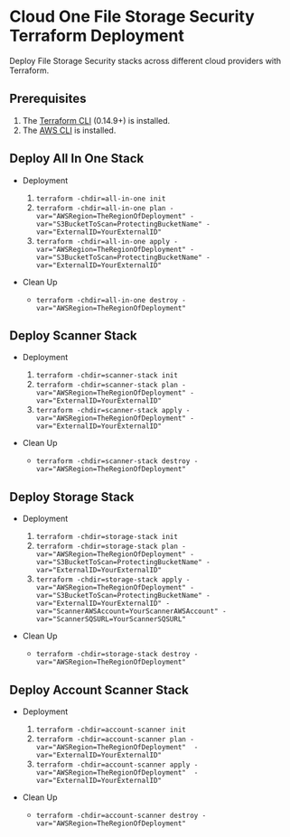 # Cloud One File Storage Security Terraform Deployment

Deploy File Storage Security stacks across different cloud providers with Terraform.

## Prerequisites

1. The [Terraform CLI](https://learn.hashicorp.com/tutorials/terraform/install-cli?in=terraform/aws-get-started) (0.14.9+) is installed.
2. The [AWS CLI](https://docs.aws.amazon.com/cli/latest/userguide/install-cliv2.html) is installed.

## Deploy All In One Stack

- Deployment

    1. `terraform -chdir=all-in-one init`
    2. `terraform -chdir=all-in-one plan -var="AWSRegion=TheRegionOfDeployment" -var="S3BucketToScan=ProtectingBucketName" -var="ExternalID=YourExternalID"`
    3. `terraform -chdir=all-in-one apply -var="AWSRegion=TheRegionOfDeployment" -var="S3BucketToScan=ProtectingBucketName" -var="ExternalID=YourExternalID"`

- Clean Up
    - `terraform -chdir=all-in-one destroy -var="AWSRegion=TheRegionOfDeployment"`

## Deploy Scanner Stack

- Deployment
    1. `terraform -chdir=scanner-stack init`
    2. `terraform -chdir=scanner-stack plan -var="AWSRegion=TheRegionOfDeployment" -var="ExternalID=YourExternalID"`
    3. `terraform -chdir=scanner-stack apply -var="AWSRegion=TheRegionOfDeployment" -var="ExternalID=YourExternalID"`

- Clean Up
    - `terraform -chdir=scanner-stack destroy -var="AWSRegion=TheRegionOfDeployment"`

## Deploy Storage Stack

- Deployment

    1. `terraform -chdir=storage-stack init`
    2. `terraform -chdir=storage-stack plan -var="AWSRegion=TheRegionOfDeployment" -var="S3BucketToScan=ProtectingBucketName" -var="ExternalID=YourExternalID"`
    3. `terraform -chdir=storage-stack apply -var="AWSRegion=TheRegionOfDeployment" -var="S3BucketToScan=ProtectingBucketName" -var="ExternalID=YourExternalID" -var="ScannerAWSAccount=YourScannerAWSAccount" -var="ScannerSQSURL=YourScannerSQSURL"`

- Clean Up
    - `terraform -chdir=storage-stack destroy -var="AWSRegion=TheRegionOfDeployment"`

## Deploy Account Scanner Stack

- Deployment

    1. `terraform -chdir=account-scanner init`
    2. `terraform -chdir=account-scanner plan -var="AWSRegion=TheRegionOfDeployment"  -var="ExternalID=YourExternalID"`
    3. `terraform -chdir=account-scanner apply -var="AWSRegion=TheRegionOfDeployment"  -var="ExternalID=YourExternalID"`

- Clean Up
    - `terraform -chdir=account-scanner destroy -var="AWSRegion=TheRegionOfDeployment"`
